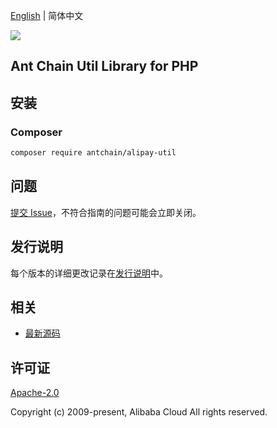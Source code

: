 [English](README.md) | 简体中文

![](https://aliyunsdk-pages.alicdn.com/icons/AlibabaCloud.svg)

## Ant Chain Util Library for PHP

## 安装

### Composer

```bash
composer require antchain/alipay-util
```

## 问题

[提交 Issue](https://github.com/alipay/antchain-openapi-util-sdk/issues/new)，不符合指南的问题可能会立即关闭。

## 发行说明

每个版本的详细更改记录在[发行说明](./ChangeLog.txt)中。

## 相关

* [最新源码](https://github.com/alipay/antchain-openapi-util-sdk)

## 许可证

[Apache-2.0](http://www.apache.org/licenses/LICENSE-2.0)

Copyright (c) 2009-present, Alibaba Cloud All rights reserved.
